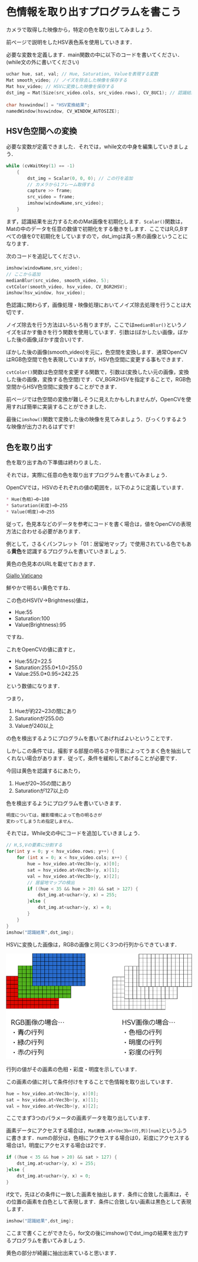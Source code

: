 # 色情報を取り出すプログラムを書こう

カメラで取得した映像から，特定の色を取り出してみましょう．

前ページで説明をしたHSV表色系を使用していきます．

必要な変数を定義します．main関数の中に以下のコードを書いてください．(while文の外に書いてください)

```C++
uchar hue, sat, val; // Hue, Saturation, Valueを表現する変数
Mat smooth_video; // ノイズを除去した映像を保存する
Mat hsv_video; // HSVに変換した映像を保存する
dst_img = Mat(Size(src_video.cols, src_video.rows), CV_8UC1); // 認識結果を表示する

char hsvwindow[] = "HSV変換結果";
namedWindow(hsvwindow, CV_WINDOW_AUTOSIZE);
```

## HSV色空間への変換

必要な変数が定義できました．それでは，while文の中身を編集していきましょう．

```C++
while (cvWaitKey(1) == -1)
	{
		dst_img = Scalar(0, 0, 0); // この行を追加
		// カメラから1フレーム取得する
		capture >> frame;
		src_video = frame;
		imshow(windowName,src_video);
	}
```

まず，認識結果を出力するためのMat画像を初期化します．`Scalar()`関数は，Matの中のデータを任意の数値で初期化をする働きをします．ここではR,G,Bすべての値を0で初期化をしていますので，dst_imgは真っ黒の画像ということになります．

次のコードを追記してください．

```C++
imshow(windowName,src_video);
// ここから追加
medianBlur(src_video, smooth_video, 5);
cvtColor(smooth_video, hsv_video, CV_BGR2HSV);
imshow(hsv_window, hsv_video);
```

色認識に関わらず，画像処理・映像処理においてノイズ除去処理を行うことは大切です．

ノイズ除去を行う方法はいろいろ有りますが，ここでは`medianBlur()`というノイズをぼかす働きを行う関数を使用しています．引数は(ぼかしたい画像，ぼかした後の画像,ぼかす度合い)です．

ぼかした後の画像(smooth_video)を元に，色空間を変換します．通常OpenCVはRGB色空間で色を表現していますが，HSV色空間に変更する事もできます．

`cvtColor()`関数は色空間を変更する関数で，引数は(変換したい元の画像，変換した後の画像，変換する色空間)です．CV_BGR2HSVを指定することで，RGB色空間からHSV色空間に変換することができます．

前ページでは色空間の変換が難しそうに見えたかもしれませんが，OpenCVを使用すれば簡単に実装することができました．

最後に`imshow()`関数で変換した後の映像を見てみましょう．びっくりするような映像が出力されるはずです!

## 色を取り出す

色を取り出す為の下準備は終わりました．

それでは，実際に任意の色を取り出すプログラムを書いてみましょう．

OpenCVでは，HSVのそれぞれの値の範囲を，以下のように定義しています．
```md
* Hue(色相)→0~180
* Saturation(彩度)→0~255
* Value(明度)→0~255
```
従って，色見本などのデータを参考にコードを書く場合は，値をOpenCVの表現方法に合わせる必要があります．

例として，さるくパンフレット「01：居留地マップ」で使用されている色でもある**黄色**を認識するプログラムを書いていきましょう．

黄色の色見本のURLを載せておきます．

[Giallo Vaticano](http://www.color-sample.com/colors/3559/)

鮮やかで明るい黄色ですね．

この色のHSV(V→Brightness)値は，

* Hue:55
* Saturation:100
* Value(Brightness):95

ですね．

これをOpenCVの値に直すと，

* Hue:55/2=22.5
* Saturation:255.0*1.0=255.0
* Value:255.0*0.95=242.25

という数値になります．

つまり，

1. Hueが約22~23の間にあり
2. Saturationが255.0の
3. Valueが240以上

の色を検出するようにプログラムを書いてあげればよいということです．

しかしこの条件では，撮影する部屋の明るさや背景によってうまく色を抽出してくれない場合があります．従って，条件を緩和してあげることが必要です．

今回は黄色を認識するにあたり，

1. Hueが20~35の間にあり
2. Saturationが127以上の

色を検出するようにプログラムを書いていきます．

```txt
明度については，撮影環境によって色の明るさが
変わってしまうため指定しません．
```

それでは，While文の中にコードを追加していきましょう．


```C++
// H,S,Vの要素に分割する
for(int y = 0; y < hsv_video.rows; y++) {
	for (int x = 0; x < hsv_video.cols; x++) {
		hue = hsv_video.at<Vec3b>(y, x)[0];
		sat = hsv_video.at<Vec3b>(y, x)[1];
		val = hsv_video.at<Vec3b>(y, x)[2];
		// 居留地マップの検出
		if ((hue < 35 && hue > 20) && sat > 127) {
		    dst_img.at<uchar>(y, x) = 255;
		}else {
			dst_img.at<uchar>(y, x) = 0;
		}
	}
}
imshow("認識結果",dst_img);
```

HSVに変換した画像は，RGBの画像と同じく3つの行列からできています．

![](/img/RGB2HSV.png)

行列の値がその画素の色相・彩度・明度を示しています．

この画素の値に対して条件付けをすることで色情報を取り出しています．

```C++
hue = hsv_video.at<Vec3b>(y, x)[0];
sat = hsv_video.at<Vec3b>(y, x)[1];
val = hsv_video.at<Vec3b>(y, x)[2];
```

ここでまず3つのパラメータの画素データを取り出しています．

画素データにアクセスする場合は，`Mat画像.at<Vec3b>(行,列)[num]`というふうに書きます．numの部分は，色相にアクセスする場合は0，彩度にアクセスする場合は1，明度にアクセスする場合は2です．

```C++
if ((hue < 35 && hue > 20) && sat > 127) {
    dst_img.at<uchar>(y, x) = 255;
}else {
	dst_img.at<uchar>(y, x) = 0;
}
```

if文で，先ほどの条件に一致した画素を抽出します．条件に合致した画素は，その位置の画素を白色として表現します．条件に合致しない画素は黒色として表現します．

```C++
imshow("認識結果",dst_img);
```

ここまで書くことができたら，for文の後にimshow()でdst_imgの結果を出力するプログラムを書いてみましょう．

黄色の部分が綺麗に抽出出来ていると思います．